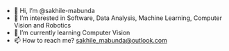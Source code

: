 - 👋 Hi, I’m @sakhile-mabunda
- 👀 I’m interested in Software, Data Analysis, Machine Learning, Computer Vision and Robotics
- 🌱 I’m currently learning Computer Vision
- 📫 How to reach me? sakhile_mabunda@outlook.com

<!---
sakhile-mabunda/sakhile-mabunda is a ✨ special ✨ repository because its `README.md` (this file) appears on your GitHub profile.
You can click the Preview link to take a look at your changes.
--->
